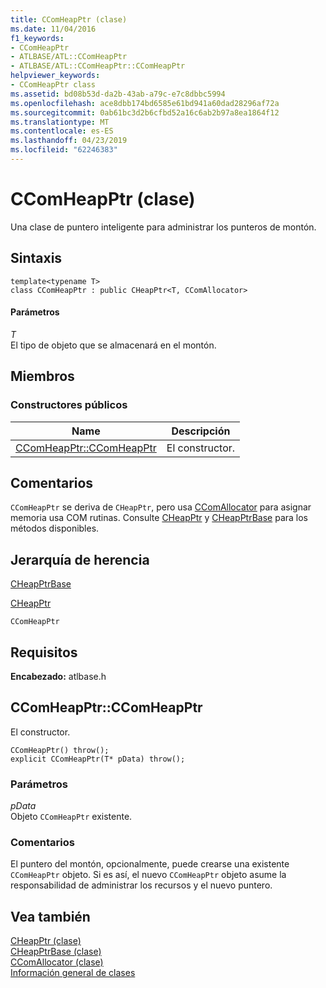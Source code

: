 ```yaml
---
title: CComHeapPtr (clase)
ms.date: 11/04/2016
f1_keywords:
- CComHeapPtr
- ATLBASE/ATL::CComHeapPtr
- ATLBASE/ATL::CComHeapPtr::CComHeapPtr
helpviewer_keywords:
- CComHeapPtr class
ms.assetid: bd08b53d-da2b-43ab-a79c-e7c8dbbc5994
ms.openlocfilehash: ace8dbb174bd6585e61bd941a60dad28296af72a
ms.sourcegitcommit: 0ab61bc3d2b6cfbd52a16c6ab2b97a8ea1864f12
ms.translationtype: MT
ms.contentlocale: es-ES
ms.lasthandoff: 04/23/2019
ms.locfileid: "62246383"
---
```

# <a name="ccomheapptr-class"></a>CComHeapPtr (clase)

Una clase de puntero inteligente para administrar los punteros de montón.

## <a name="syntax"></a>Sintaxis

```
template<typename T>
class CComHeapPtr : public CHeapPtr<T, CComAllocator>
```

#### <a name="parameters"></a>Parámetros

*T*<br/>
El tipo de objeto que se almacenará en el montón.

## <a name="members"></a>Miembros

### <a name="public-constructors"></a>Constructores públicos

|Name|Descripción|
|----------|-----------------|
|[CComHeapPtr::CComHeapPtr](#ccomheapptr)|El constructor.|

## <a name="remarks"></a>Comentarios

`CComHeapPtr` se deriva de `CHeapPtr`, pero usa [CComAllocator](../../atl/reference/ccomallocator-class.md) para asignar memoria usa COM rutinas. Consulte [CHeapPtr](../../atl/reference/cheapptr-class.md) y [CHeapPtrBase](../../atl/reference/cheapptrbase-class.md) para los métodos disponibles.

## <a name="inheritance-hierarchy"></a>Jerarquía de herencia

[CHeapPtrBase](../../atl/reference/cheapptrbase-class.md)

[CHeapPtr](../../atl/reference/cheapptr-class.md)

`CComHeapPtr`

## <a name="requirements"></a>Requisitos

**Encabezado:** atlbase.h

##  <a name="ccomheapptr"></a>  CComHeapPtr::CComHeapPtr

El constructor.

```
CComHeapPtr() throw();
explicit CComHeapPtr(T* pData) throw();
```

### <a name="parameters"></a>Parámetros

*pData*<br/>
Objeto `CComHeapPtr` existente.

### <a name="remarks"></a>Comentarios

El puntero del montón, opcionalmente, puede crearse una existente `CComHeapPtr` objeto. Si es así, el nuevo `CComHeapPtr` objeto asume la responsabilidad de administrar los recursos y el nuevo puntero.

## <a name="see-also"></a>Vea también

[CHeapPtr (clase)](../../atl/reference/cheapptr-class.md)<br/>
[CHeapPtrBase (clase)](../../atl/reference/cheapptrbase-class.md)<br/>
[CComAllocator (clase)](../../atl/reference/ccomallocator-class.md)<br/>
[Información general de clases](../../atl/atl-class-overview.md)
